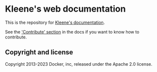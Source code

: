 # Kleene's web documentation

This is the repository for [Kleene's documentation](https://kleene.dev).

See the ['Contribute' section](https://kleene.dev/contribute/overview/) in the docs if you want
to know how to contribute.

## Copyright and license

Copyright 2013-2023 Docker, inc, released under the Apache 2.0 license.
